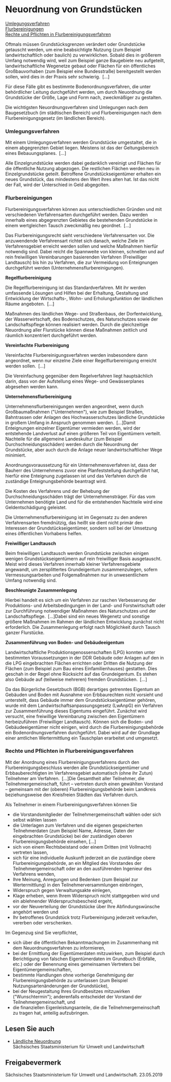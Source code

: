 # Neuordnung von Grundstücken

[Umlegungsverfahren](#Umlegungsverfahren "Umlegungsverfahren")  
[Flurbereinigungen](#Flurbereinigungen "Flurbereinigungen")  
[Rechte und Pflichten in Flurbereinigungsverfahren](#Rechte_Pflichten_Flurbereinigung "Rechte und Pflichten im Flurbereinigungsverfahren")

Oftmals müssen Grundstücksgrenzen verändert oder Grundstücke getauscht werden, um eine beabsichtigte Nutzung (zum Beispiel landwirtschaftlich oder baulich) zu verwirklichen. Sobald dies in größerem Umfang notwendig wird, weil zum Beispiel ganze Baugebiete neu aufgeteilt, landwirtschaftliche Wegenetze gebaut oder Flächen für ein öffentliches Großbauvorhaben (zum Beispiel eine Bundesstraße) bereitgestellt werden sollen, wird dies in der Praxis sehr schwierig. [...]

Für diese Fälle gibt es bestimmte Bodenordnungsverfahren, die unter behördlicher Leitung durchgeführt werden, um durch Neuordnung die Grundstücke der Größe, Lage und Form nach, zweckmäßiger zu gestalten.

Die wichtigsten Neuordnungsverfahren sind Umlegungen nach dem Baugesetzbuch (im städtischen Bereich) und Flurbereinigungen nach dem Flurbereinigungsgesetz (im ländlichen Bereich).

### Umlegungsverfahren

Mit einem Umlegungsverfahren werden Grundstücke umgestaltet, die in einem abgegrenzten Gebiet liegen. Meistens ist das der Geltungsbereich eines Bebauungsplanes. [...]

Alle Einzelgrundstücke werden dabei gedanklich vereinigt und Flächen für die öffentliche Nutzung abgezogen. Die restlichen Flächen werden neu in Einzelgrundstücke geteilt. Betroffene Grundstückseigentümer erhalten ein neues Grundstück, das mindestens den Wert ihres alten hat. Ist das nicht der Fall, wird der Unterschied in Geld abgegolten.

### Flurbereinigungen

Flurbereinigungsverfahren können aus unterschiedlichen Gründen und mit verschiedenen Verfahrensarten durchgeführt werden. Dazu werden innerhalb eines abgegrenzten Gebietes die bestehenden Grundstücke in einem wertgleichen Tausch zweckmäßig neu geordnet. [...]

Das Flurbereinigungsrecht sieht verschiedene Verfahrensarten vor. Die anzuwendende Verfahrensart richtet sich danach, welche Ziele im Verfahrensgebiet erreicht werden sollen und welche Maßnahmen hierfür notwendig sind. Dabei reicht die Spannweite von kleinen, schnellen und auf rein freiwilligen Vereinbarungen basierenden Verfahren (Freiwilliger Landtausch) bis hin zu Verfahren, die zur Vermeidung von Enteignungen durchgeführt werden (Unternehmensflurbereinigungen).

**Regelflurbereinigung**

Die Regelflurbereinigung ist das Standardverfahren. Mit ihr werden umfassende Lösungen und Hilfen bei der Erhaltung, Gestaltung und Entwicklung der Wirtschafts-, Wohn- und Erholungsfunktion der ländlichen Räume angeboten. [...]

Maßnahmen des ländlichen Wege- und Straßenbaus, der Dorfentwicklung, der Wasserwirtschaft, des Bodenschutzes, des Naturschutzes sowie der Landschaftspflege können realisiert werden. Durch die gleichzeitige Neuordnung aller Flurstücke können diese Maßnahmen zeitlich und räumlich konzentriert durchgeführt werden.

**Vereinfachte Flurbereinigung**

Vereinfachte Flurbereinigungsverfahren werden insbesondere dann angeordnet, wenn nur einzelne Ziele einer Regelflurbereinigung erreicht werden sollen. [...]

Die Vereinfachung gegenüber dem Regelverfahren liegt hauptsächlich darin, dass von der Aufstellung eines Wege- und Gewässerplanes abgesehen werden kann.

**Unternehmensflurbereinigung**

Unternehmensflurbereinigungen werden angeordnet, wenn durch Großbaumaßnahmen ("Unternehmen"), wie zum Beispiel Straßen, Bahntrassen oder Anlagen des Hochwasserschutzes ländliche Grundstücke in großem Umfang in Anspruch genommen werden. [...]Damit Enteignungen einzelner Eigentümer vermieden werden, wird der entstehende Landverlust auf einen größeren Teil von Eigentümern verteilt. Nachteile für die allgemeine Landeskultur (zum Beispiel Durchschneidungsschäden) werden durch die Neuordnung der Grundstücke, aber auch durch die Anlage neuer landwirtschaftlicher Wege minimiert.

Anordnungsvoraussetzung für ein Unternehmensverfahren ist, dass der Bauherr des Unternehmens zuvor eine Planfeststellung durchgeführt hat, hierfür eine Enteignung zugelassen ist und das Verfahren durch die zuständige Enteignungsbehörde beantragt wird.

Die Kosten des Verfahrens und der Behebung der Durchschneidungsschäden trägt der Unternehmensträger. Für das vom Unternehmen benötigte Land und für die entstehenden Nachteile wird eine Geldentschädigung geleistet.

Die Unternehmensflurbereinigung ist im Gegensatz zu den anderen Verfahrensarten fremdnützig, das heißt sie dient nicht primär den Interessen der Grundstückseigentümer, sondern soll bei der Umsetzung eines öffentlichen Vorhabens helfen.

**Freiwilliger Landtausch**

Beim freiwilligen Landtausch werden Grundstücke zwischen einigen wenigen Grundstückseigentümern auf rein freiwilliger Basis ausgetauscht. Meist wird dieses Verfahren innerhalb kleiner Verfahrensgebiete angewandt, um zersplittertes Grundeigentum zusammenzulegen, sofern Vermessungsarbeiten und Folgemaßnahmen nur in unwesentlichem Umfang notwendig sind.

**Beschleunigte Zusammenlegung**

Hierbei handelt es sich um ein Verfahren zur raschen Verbesserung der Produktions- und Arbeitsbedingungen in der Land- und Forstwirtschaft oder zur Durchführung notwendiger Maßnahmen des Naturschutzes und der Landschaftspflege. [...]Dabei sind ein neues Wegenetz und sonstige größere Maßnahmen im Rahmen der ländlichen Entwicklung zunächst nicht erforderlich. Die Zusammenlegung erfolgt nach Möglichkeit durch Tausch ganzer Flurstücke.

**Zusammenführung von Boden- und Gebäudeeigentum**

Landwirtschaftliche Produktionsgenossenschaften (LPG) konnten unter bestimmten Voraussetzungen in der DDR Gebäude oder Anlagen auf den in die LPG eingebrachten Flächen errichten oder Dritten die Nutzung der Flächen (zum Beispiel zum Bau eines Einfamilienhauses) gestatten. Dies geschah in der Regel ohne Rücksicht auf das Grundeigentum. Es stehen also Gebäude auf (teilweise mehreren) fremden Grundstücken. [...]

Da das Bürgerliche Gesetzbuch (BGB) derartiges getrenntes Eigentum an Gebäuden und Boden mit Ausnahme von Erbbaurechten nicht vorsieht und unterstellt, dass Gebäude immer dem Grundstückseigentümer gehören, wurde mit dem Landwirtschaftsanpassungsgesetz (LwAnpG) ein Verfahren zur Zusammenführung dieses Eigentums eingeführt. Zunächst wird versucht, eine freiwillige Vereinbarung zwischen den Eigentümern herbeizuführen (Freiwilliger Landtausch). Können sich die Boden- und Gebäudeeigentümer nicht einigen, wird durch die Flurbereinigungsbehörde ein Bodenordnungsverfahren durchgeführt. Dabei wird auf der Grundlage einer amtlichen Wertermittlung ein Tauschplan erarbeitet und umgesetzt.

### Rechte und Pflichten in Flurbereinigungsverfahren

Mit der Anordnung eines Flurbereinigungsverfahrens durch den Flurbereinigungsbeschluss werden alle Grundstückseigentümer und Erbbauberechtigten im Verfahrensgebiet automatisch (ohne ihr Zutun) Teilnehmer am Verfahren. [...]Die Gesamtheit aller Teilnehmer, die Teilnehmergemeinschaft, führt – vertreten durch einen gewählten Vorstand – gemeinsam mit der (oberen) Flurbereinigungsbehörde beim Landkreis beziehungsweise den Kreisfreien Städten das Verfahren durch.

Als Teilnehmer in einem Flurbereinigungsverfahren können Sie

* die Vorstandsmitglieder der Teilnehmergemeinschaft wählen oder sich selbst wählen lassen
* die Unterlagen zum Verfahren und die eigenen gespeicherten Teilnehmerdaten (zum Beispiel Name, Adresse, Daten der eingebrachten Grundstücke) bei der zuständigen oberen Flurbereinigungsbehörde einsehen, [...]
* sich von einem Rechtsbeistand oder einem Dritten (mit Vollmacht) vertreten lassen,
* sich für eine individuelle Auskunft jederzeit an die zuständige obere Flurbereinigungsbehörde, an ein Mitglied des Vorstandes der Teilnehmergemeinschaft oder an den ausführenden Ingenieur des Verfahrens wenden,
* Ihre Meinung, Anregungen und Bedenken (zum Beispiel zur Wertermittlung) in den Teilnehmerversammlungen einbringen,
* Widerspruch gegen Verwaltungsakte einlegen,
* Klage erheben, wenn Ihrem Widerspruch nicht stattgegeben wird und ein ablehnender Widerspruchsbescheid ergeht,
* vor der Neuverteilung der Grundstücke über Ihre Abfindungswünsche angehört werden und
* Ihr betroffenes Grundstück trotz Flurbereinigung jederzeit verkaufen, vererben oder verschenken.

Im Gegenzug sind Sie verpflichtet,

* sich über die öffentlichen Bekanntmachungen im Zusammenhang mit dem Neuordnungsverfahren zu informieren,
* bei der Ermittlung der Eigentümerdaten mitzuwirken, zum Beispiel durch Berichtigung von falschen Eigentümerdaten im Grundbuch (Erbfälle, etc.) oder der Benennung eines gemeinsamen Vertreters bei Eigentümergemeinschaften,
* bestimmte Handlungen ohne vorherige Genehmigung der Flurbereinigungsbehörde zu unterlassen (zum Beispiel Nutzungsartenänderungen der Grundstücke),
* bei der Neugestaltung Ihres Grundbesitzes mitzuwirken ("Wunschtermin"); anderenfalls entscheidet der Vorstand der Teilnehmergemeinschaft, und
* die finanziellen Eigenleistungsanteile, die die Teilnehmergemeinschaft zu tragen hat, anteilig aufzubringen.

## Lesen Sie auch

* [Ländliche Neuordnung](https://www.smul.sachsen.de/laendlicher_raum/338.htm "Ländliche Neuordnung")  
  Sächsisches Staatsministerium für Umwelt und Landwirtschaft

## Freigabevermerk

Sächsisches Staatsministerium für Umwelt und Landwirtschaft. 23.05.2019
